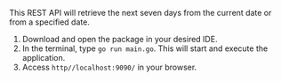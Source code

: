 This REST API will retrieve the next seven days from the current date or from a specified date.

1. Download and open the package in your desired IDE.
2. In the terminal, type `go run main.go`. This will start and execute the application.
3. Access `http//localhost:9090/` in your browser.
